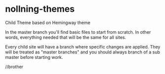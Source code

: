 # nollning-themes
Child Theme based on Hemingway theme

In the master branch you'll find basic files to start from scratch. In
other words, everything needed that will be the same for all sites.

Every child site will have a branch where specific changes are
applied. They will be treated as "master branches" and you should
always branch of a sub master before starting work.

//brother